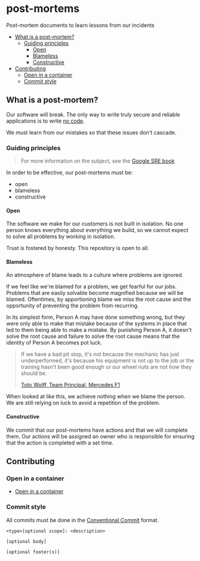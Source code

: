 # post-mortems

Post-mortem documents to learn lessons from our incidents

<!-- toc -->

* [What is a post-mortem?](#what-is-a-post-mortem)
  * [Guiding principles](#guiding-principles)
    * [Open](#open)
    * [Blameless](#blameless)
    * [Constructive](#constructive)
* [Contributing](#contributing)
  * [Open in a container](#open-in-a-container)
  * [Commit style](#commit-style)

<!-- Regenerate with "pre-commit run -a markdown-toc" -->

<!-- tocstop -->

## What is a post-mortem?

Our software will break. The only way to write truly secure and reliable applications
is to write [no code](https://github.com/kelseyhightower/nocode/).

We must learn from our mistakes so that these issues don't cascade.

### Guiding principles

> For more information on the subject, see the [Google SRE book](https://sre.google/sre-book/postmortem-culture/)

In order to be effective, our post-mortems must be:

* open
* blameless
* constructive

#### Open

The software we make for our customers is not built in isolation. No one person
knows everything about everything we build, so we cannot expect to solve all problems
by working in isolation.

Trust is fostered by honesty. This repository is open to all.

#### Blameless

An atmosphere of blame leads to a culture where problems are ignored.

If we feel like we're blamed for a problem, we get fearful for our jobs. Problems
that are easily solvable become magnified because we will be blamed. Oftentimes,
by apportioning blame we miss the root cause and the opportunity of preventing the
problem from recurring.

In its simplest form, Person A may have done something wrong, but they were only
able to make that mistake because of the systems in place that led to them being
able to make a mistake. By punishing Person A, it doesn't solve the root cause
and failure to solve the root cause means that the identity of Person A becomes
pot luck.

> If we have a bad pit stop, it's not because the mechanic has just underperformed,
> it's because his equipment is not up to the job or the training hasn't been good
> enough or our wheel nuts are not how they should be.
>
> [Toto Wolff, Team Principal, Mercedes F1](https://www.planetf1.com/news/toto-wolff-mercedes-no-blame-culture-status/)

When looked at like this, we achieve nothing when we blame the person. We are still
relying on luck to avoid a repetition of the problem.

#### Constructive

We commit that our post-mortems have actions and that we will complete them. Our
actions will be assigned an owner who is responsible for ensuring that the action
is completed with a set time.

## Contributing

### Open in a container

* [Open in a container](https://code.visualstudio.com/docs/devcontainers/containers)

### Commit style

All commits must be done in the [Conventional Commit](https://www.conventionalcommits.org)
format.

```git
<type>[optional scope]: <description>

[optional body]

[optional footer(s)]
```
